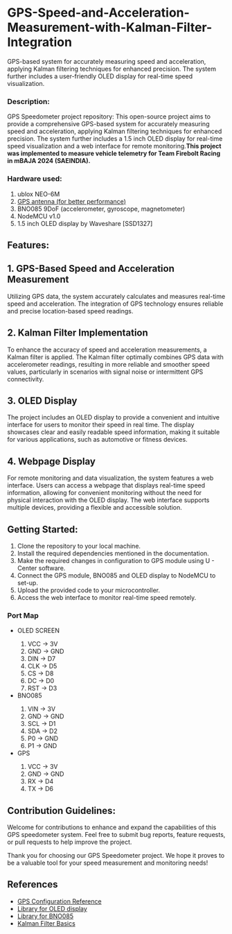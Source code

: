 # GPS-Speed-and-Acceleration-Measurement-with-Kalman-Filter-Integration
 GPS-based system for accurately measuring speed and acceleration, applying Kalman filtering techniques for enhanced precision. The system further includes a user-friendly OLED display for real-time speed visualization.


### Description:

GPS Speedometer project repository: This open-source project aims to provide a comprehensive GPS-based system for accurately measuring speed and acceleration, applying Kalman filtering techniques for enhanced precision. The system further includes a 1.5 inch OLED display for real-time speed visualization and a web interface for remote monitoring.<b>This project was implemented to measure vehicle telemetry for Team Firebolt Racing in mBAJA 2024 (SAEINDIA).</b>

### Hardware used:
<ol>
 <li>ublox NEO-6M</li>
 <li><a href="https://robu.in/product/gps-glonass-gnss-antenna-for-raspberry-pi-hat-and-arduino-shield-with-3-meter-cable/?gad_source=1&gclid=CjwKCAiA9ourBhAVEiwA3L5RFgNR95wsRVnACjbRkYZ2RfMn0eCl59X-f6alDHBtyXvHmg76V53xPRoCONcQAvD_BwE">GPS antenna (for better performance)</a></li>
 <li>BNO085 9DoF (accelerometer, gyroscope, magnetometer)</li>
 <li>NodeMCU v1.0</li>
 <li>1.5 inch OLED display by Waveshare [SSD1327]</li>
</ol>

## Features:
## 1. GPS-Based Speed and Acceleration Measurement
Utilizing GPS data, the system accurately calculates and measures real-time speed and acceleration. The integration of GPS technology ensures reliable and precise location-based speed readings.

## 2. Kalman Filter Implementation
To enhance the accuracy of speed and acceleration measurements, a Kalman filter is applied. The Kalman filter optimally combines GPS data with accelerometer readings, resulting in more reliable and smoother speed values, particularly in scenarios with signal noise or intermittent GPS connectivity.

## 3. OLED Display
The project includes an OLED display to provide a convenient and intuitive interface for users to monitor their speed in real time. The display showcases clear and easily readable speed information, making it suitable for various applications, such as automotive or fitness devices.

## 4. Webpage Display
For remote monitoring and data visualization, the system features a web interface. Users can access a webpage that displays real-time speed information, allowing for convenient monitoring without the need for physical interaction with the OLED display. The web interface supports multiple devices, providing a flexible and accessible solution.

## Getting Started:
1. Clone the repository to your local machine.
2. Install the required dependencies mentioned in the documentation.
3. Make the required changes in configuration to GPS module using U - Center software.
4. Connect the GPS module, BNO085 and OLED display to NodeMCU to set-up. 
5. Upload the provided code to your microcontroller.
6. Access the web interface to monitor real-time speed remotely.

### Port Map
<ul>
  <li>OLED SCREEN</li>
   <ol>
    <li>VCC -> 3V</li>
    <li>GND -> GND</li>
    <li>DIN -> D7</li>
    <li>CLK -> D5</li>
    <li>CS -> D8</li>
    <li>DC -> D0</li>
    <li>RST -> D3</li>
   </ol>

  <li>BNO085</li>
   <ol>
    <li>VIN -> 3V</li>
    <li>GND -> GND</li>
    <li>SCL -> D1</li>
    <li>SDA -> D2</li>
    <li>P0 -> GND</li>
    <li>P1 -> GND</li>
   </ol>

   <li>GPS</li>
   <ol>
    <li>VCC -> 3V</li>
    <li>GND -> GND</li>
    <li>RX -> D4</li>
    <li>TX -> D6</li>
   </ol>
</ul>

## Contribution Guidelines:
Welcome for contributions to enhance and expand the capabilities of this GPS speedometer system. Feel free to submit bug reports, feature requests, or pull requests to help improve the project.

Thank you for choosing our GPS Speedometer project. We hope it proves to be a valuable tool for your speed measurement and monitoring needs!

## References
<ul>
 <li>
  <a href = "https://youtu.be/TwhCX0c8Xe0?si=p0fIQ2RGdnS_CM2-">GPS Configuration Reference</a>
 </li>
 <li>
  <a href="https://github.com/olikraus/u8g2.git">Library for OLED display</a>
 </li>
 <li>
  <a href = "https://github.com/adafruit/Adafruit_BNO08x.git">Library for BNO085</a>
 </li>
 <li>
  <a href="https://youtu.be/6M6wSLD-8M8?si=LIJLbGDBOQZDQuQw">Kalman Filter Basics</a>
 </li>
</ul>

